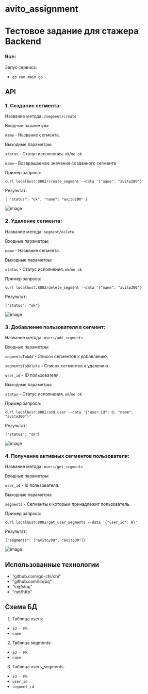 # avito_assignment

# Тестовое задание для стажера Backend 

### Run:
Запус сервиса:
- `go run main.go`

## API
### 1. Создание сегмента:
Название метода:  `/segment/create`

Входные параметры:

`name` - Название сегмента.

Выходные параметры:

`status` - Статус исполнения. `ok`/`ne ok`

`name` - Возвращаемое значение созданного сегмента

Пример запроса:

`curl localhost:8082/create_segment --data '{"name": "avito200"}'`

Результат:

`{
    "status": "ok",
    "name": "avito200"
}`

![image](https://github.com/nllllibeth/avito_assignment/assets/73400470/31896a59-51e2-4540-8444-29a65c0d0e4f)


### 2. Удаление сегмента:

Название метода:  `segment/delete`

Входные параметры:

`name` - Название сегмента.

Выходные параметры:

`status` - Статус исполнения. `ok`/`ne ok`

Пример запроса:

`curl localhost:8082/delete_segment --data '{"name": "avito200"}'`

Результат:

`{"status": "ok"}`

![image](https://github.com/nllllibeth/avito_assignment/assets/73400470/fd3ac895-d54b-49e4-ab1d-28d8e3e17108)


### 3. Добавление пользователя в сегмент:

Название метода:  `users/add_segments`

Входные параметры:

`segmentsToAdd` - Список сегментов к добавлению.

`segmentsToDelete` - Список сегментов к удалению.

`user_id` - ID пользователя.

Выходные параметры:

`status` - Статус исполнения. `ok`/`ne ok`

Пример запроса:

`curl localhost:8082/add_user --data '{"user_id": 0, "name": "avito200"}'`

Результат:

`{"status": "ok"}`

![image](https://github.com/nllllibeth/avito_assignment/assets/73400470/2ff93b61-07c8-4de2-aeb6-a753c47690e3)


### 4. Получение активных сегментов пользователя:

Название метода:  `users/get_segments`

Входные параметры:

`user_id` - Id пользователя.

Выходные параметры:

`segments` - Сегменты к которым принадлежит пользователь.

Пример запроса:

`curl localhost:8082/get_user_segments --data '{"user_id": 0}'`

Результат:

`{"segments": ["avito200", "avito30"]}`

![image](https://github.com/nllllibeth/avito_assignment/assets/73400470/b9696002-079c-4bd8-9161-31f6f9d3f3a9)


## Использованные технологии

- "github.com/go-chi/chi"
- "github.com/lib/pq"
- "log/slog"
- "net/http"
  
## Схема БД
1. Таблица users:
- `id - PK`
- `name`
2. Таблица segments:
- `id - PK`
- `name`
3. Таблица users_segments:
- `id - PK`
- `user_id`
- `segment_id`
